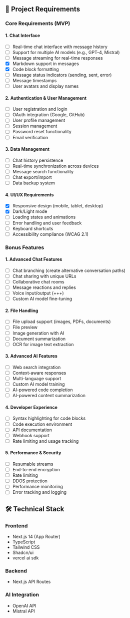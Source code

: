 ## 🎯 Project Requirements

### Core Requirements (MVP)

#### 1. Chat Interface

- [ ] Real-time chat interface with message history
- [ ] Support for multiple AI models (e.g., GPT-4, Mistral)
- [ ] Message streaming for real-time responses
- [x] Markdown support in messages
- [x] Code block formatting
- [ ] Message status indicators (sending, sent, error)
- [ ] Message timestamps
- [ ] User avatars and display names

#### 2. Authentication & User Management

- [ ] User registration and login
- [ ] OAuth integration (Google, GitHub)
- [ ] User profile management
- [ ] Session management
- [ ] Password reset functionality
- [ ] Email verification

#### 3. Data Management

- [ ] Chat history persistence
- [ ] Real-time synchronization across devices
- [ ] Message search functionality
- [ ] Chat export/import
- [ ] Data backup system

#### 4. UI/UX Requirements

- [x] Responsive design (mobile, tablet, desktop)
- [x] Dark/Light mode
- [ ] Loading states and animations
- [ ] Error handling and user feedback
- [ ] Keyboard shortcuts
- [ ] Accessibility compliance (WCAG 2.1)

### Bonus Features

#### 1. Advanced Chat Features

- [ ] Chat branching (create alternative conversation paths)
- [ ] Chat sharing with unique URLs
- [ ] Collaborative chat rooms
- [ ] Message reactions and replies
- [ ] Voice input/output (+++)
- [ ] Custom AI model fine-tuning

#### 2. File Handling

- [ ] File upload support (images, PDFs, documents)
- [ ] File preview
- [ ] Image generation with AI
- [ ] Document summarization
- [ ] OCR for image text extraction

#### 3. Advanced AI Features

- [ ] Web search integration
- [ ] Context-aware responses
- [ ] Multi-language support
- [ ] Custom AI model training
- [ ] AI-powered code completion
- [ ] AI-powered content summarization

#### 4. Developer Experience

- [ ] Syntax highlighting for code blocks
- [ ] Code execution environment
- [ ] API documentation
- [ ] Webhook support
- [ ] Rate limiting and usage tracking

#### 5. Performance & Security

- [ ] Resumable streams
- [ ] End-to-end encryption
- [ ] Rate limiting
- [ ] DDOS protection
- [ ] Performance monitoring
- [ ] Error tracking and logging

## 🛠 Technical Stack

### Frontend

- Next.js 14 (App Router)
- TypeScript
- Tailwind CSS
- Shadcn/ui
- vercel ai sdk

### Backend

- Next.js API Routes

### AI Integration

- OpenAI API
- Mistral API
